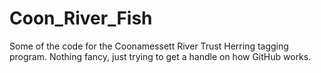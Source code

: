 # Coon_River_Fish

Some of the code for the Coonamessett River Trust Herring tagging program.
Nothing fancy, just trying to get a handle on how GitHub works.
